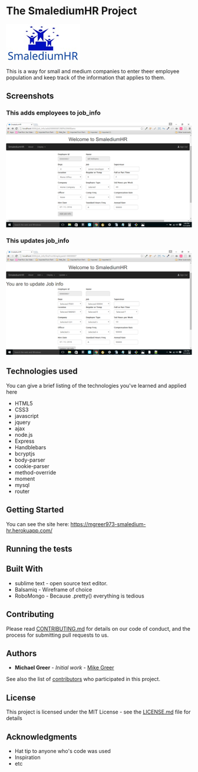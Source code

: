 # The SmalediumHR Project
![logo tag](https://github.com/mgreer973/smaledium-stuff/blob/master/smalediumhr_logo.jpg)

This is a way for small and medium companies to enter theer employee population and keep track of the information that applies to them. 

## Screenshots
### This adds employees to job_info

![add job tag](https://github.com/mgreer973/smaledium-stuff/blob/master/add_job_info_data.png)

### This updates job_info

![add job tag](https://github.com/mgreer973/smaledium-stuff/blob/master/update_job_info.png)


## Technologies used
You can give a brief listing of the technologies you've learned and applied here
- HTML5
- CSS3
- javascript
- jquery
- ajax
- node.js
- Express
- Handblebars
- bcryptjs
- body-parser
- cookie-parser
- method-override
- moment
- mysql
- router

## Getting Started

You can see the site here:  https://mgreer973-smaledium-hr.herokuapp.com/


## Running the tests


## Built With

* sublime text - open source text editor.
* Balsamiq - Wireframe of choice 
* RoboMongo - Because .pretty() everything is tedious


## Contributing

Please read [CONTRIBUTING.md](CONTRIBUTING.md) for details on our code of conduct, and the process for submitting pull requests to us.

## Authors

* **Michael Greer** - *Initial work* - [Mike Greer](https://bitbucket.org/mgreer973/smaledium-hr-project)

See also the list of [contributors](https://github.com/your/project/contributors) who participated in this project.

## License

This project is licensed under the MIT License - see the [LICENSE.md](LICENSE.md) file for details

## Acknowledgments

* Hat tip to anyone who's code was used
* Inspiration
* etc